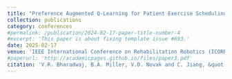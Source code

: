 ```yaml
---
title: "Preference Augmented Q-Learning for Patient Exercise Scheduling in a Robotic Rehabilitation Gym"
collection: publications
category: conferences
#permalink: /publication/2024-02-17-paper-title-number-4
#excerpt: 'This paper is about fixing template issue #693.'
date: 2025-02-17
venue: 'IEEE International Conference on Rehabilitation Robotics (ICORR)'
#paperurl: 'http://academicpages.github.io/files/paper3.pdf'
citation: 'V.R. Bharadwaj, B.A. Miller, V.D. Novak and C. Jiang, &quot;Preference Augmented Q-Learning for Patient Exercise Scheduling in a Robotic Rehabilitation Gym.&quot; <i>2025 IEEE International Conference on Rehabilitation Robotics (ICORR)</i>. accepted.'
---
```

